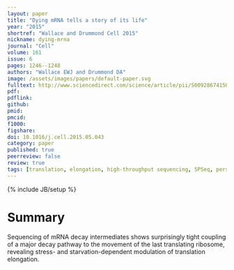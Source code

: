 ```yaml
---
layout: paper
title: "Dying mRNA tells a story of its life"
year: "2015"
shortref: "Wallace and Drummond Cell 2015"
nickname: dying-mrna
journal: "Cell"
volume: 161
issue: 6
pages: 1246--1248
authors: "Wallace EWJ and Drummond DA"
image: /assets/images/papers/default-paper.svg
fulltext: http://www.sciencedirect.com/science/article/pii/S0092867415006339
pdf: 
pdflink: 
github: 
pmid: 
pmcid: 
f1000: 
figshare: 
doi: 10.1016/j.cell.2015.05.043
category: paper
published: true
peerreview: false
review: true
tags: [translation, elongation, high-throughput sequencing, 5PSeq, perspective]
---
```

{% include JB/setup %}

# Summary 

Sequencing of mRNA decay intermediates shows
surprisingly tight coupling of a major decay pathway to the movement of the last translating ribosome,
revealing stress- and starvation-dependent modulation of translation elongation.